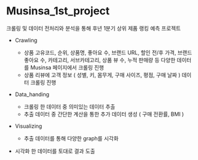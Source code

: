 # Musinsa_1st_project
크롤링 및 데이터 전처리와 분석을 통해 후년 1분기 상위 제품 랭킹 예측 프로젝트

- Crawling
  - 상품 고유코드, 순위, 상품명, 좋아요 수, 브랜드 URL, 할인 전/후 가격, 브랜드 좋아요 수, 카테고리, 서브카테고리, 상품 뷰 수, 누적 판매량 등 다양한 데이터를 Musinsa 페이지에서 크롤링 진행
  - 상품 리뷰에 고객 정보 ( 성별, 키, 몸무게, 구매 사이즈, 평점, 구매 날짜 ) 데이터 크롤링 진행

- Data_handing
  - 크롤링 한 데이터 중 의미있는 데이터 추출
  - 추출 데이터 중 간단한 계산을 통한 추가 데이터 생성 ( 구매 전환률, BMI )
  
- Visualizing
  - 추출 데이터를 통해 다양한 graph를 시각화
  
- 시각화 한 데이터를 토대로 결과 도출
